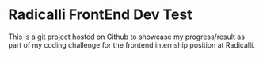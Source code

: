 # Radicalli FrontEnd Dev Test

This is a git project hosted on Github to showcase my progress/result as part of my coding challenge for the frontend internship position at Radicalli.
